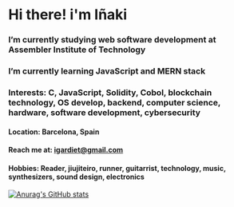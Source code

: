 # Hi there! i'm Iñaki

### I’m currently studying web software development at Assembler Institute of Technology
### I’m currently learning JavaScript and MERN stack
### Interests: C, JavaScript, Solidity, Cobol, blockchain technology, OS develop, backend, computer science, hardware, software development, cybersecurity
#### Location: Barcelona, Spain
#### Reach me at: igardiet@gmail.com
#### Hobbies: Reader, jiujiteiro, runner, guitarrist, technology, music, synthesizers, sound design, electronics

[![Anurag's GitHub stats](https://github-readme-stats.vercel.app/api?username=igardiet)](https://github.com/anuraghazra/github-readme-stats)
